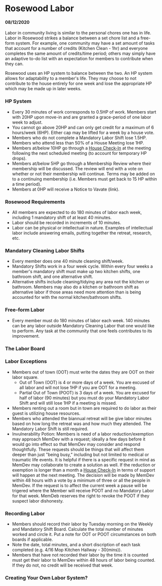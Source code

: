 # Rosewood Labor
#### 08/12/2020

Labor in community living is similar to the personal chores one has in life. Labor in Rosewood strikes a balance between a set chore list and a free-form system. For example, one community may have a set amount of tasks that account for a number of credits (Kitchen Clean - 1hr) and everyone completes the same amount of credits/time period; others may simply have an adaptive to-do list with an expectation for members to contribute when they can. 

Rosewood uses an HP system to balance between the two. An HP system allows for adaptability to a member's life. They may choose to not contribute to the house entirely for one week and lose the appropriate HP which may be made up in later weeks.


### HP System

 - Every 30 minutes of work corresponds to 0.5HP of work. Members start with 20HP upon move-in and are granted a grace-period of one labor week to adjust.
 - You cannot go above 20HP and can only get credit for a maximum of 6 hours/week (6HP). Either cap may be lifted for a week by a house vote.
 - Members who do not complete a Mandatory Labor Shift lose 1.5HP. Members who attend less than 50% of a House Meeting lose 1HP.
 - Members at/below 10HP go through a [House Check-In](.\operations\memdev\check_in.md) at the meeting following the next scheduled meeting (to account for temporary HP drops). 
 - Members at/below 5HP go through a Membership Review where their membership will be discussed. The review will end with a vote on whether or not their membership will continue. Terms may be added on to a continuing membership (i.e. Members must get back to 15 HP within a time period).
 - Members at 0HP will receive a Notice to Vavate (link).


### Rosewood Requirements

 - All members are expected to do 180 minutes of labor each week, including 1 mandatory shift of at least 40 minutes.
 - Labor should be recorded in increments of 10 minutes.
 - Labor can be physical or intellectual in nature. Examples of intellectual labor include answering emails, putting together the retreat, research, etc.
 

 ### Mandatory Cleaning Labor Shifts

 - Every member does one 40 minute cleaning shift/week.
 - Mandatory Shifts work in a four week cycle. Within every four weeks a member's mandatory shift must make up two kitchen shifts, one bathroom shift, and one alternative shift.
 - Alternative shifts include cleaning/tidying any area not the kitchen or bathroom. Members may also do a kitchen or bathroom shift as alternative labor if those areas need more attention than is being accounted for with the normal kitchen/bathroom shifts.


 ### Free-form Labor

 - Every member must do 180 minutes of labor each week. 140 minutes can be any labor outside Mandatory Cleaning Labor that one would like to perform. Any task at the community that one feels contributes to its improvement. 
 

 ### The Labor Board


 ### Labor Exceptions

 - Members out of town (OOT) must write the dates they are OOT on their labor square.
    - Out of Town (OOT) is 4 or more days of a week. You are excused of all labor and will not lose 1HP if you are OOT for a meeting.
    - Partial Out of Town (POOT) is 3 days of a week. You are excused for half of labor (90 minutes) but you must do your Mandatory Labor Shift and will still lose 1HP if a meeting is missed.
 - Members renting out a room but in town are required to do labor as their guest is utilizing house resources.
 - Members who attended the biannual retreat will be give labor minutes based on how long the retreat was and how much they attended. The Mandatory Labor Shift is still required.
 - Invulnerability Potion: Members is need of a labor reduction/exemption may approach MemDev with a request; ideally a few days before it would go into effect so that MemDev may consider and respond thoughtfully. These requests should be things that will affect them deeper than just "being busy," including but not limited to medical or traumatic life events. It is helpful if there is a specific request in mind as MemDev may collaborate to create a solution as well. If the reduction or exemption is longer than a month a [House Check-In](.\operations\memdev\check_in.md) in terms of support will happen at the next meeting. The decision will be made by MemDev within 48 hours with a vote by a minimum of three or all the people in MemDev. If the request is to affect the current week a pause will be trigered where the Member will receive POOT and no Mandatory Labor for that week. MemDeb reserves the right to revoke the POOT if they suspect labor dishonesty.

 ### Recording Labor
 
 - Members should record their labor by Tuesday morning on the Weekly and Mandatory Shift Board. Calculate the total number of minutes worked and circle it. Put a note for OOT or POOT circumstances on both boards if applicable.
 - Note the date, total minutes, and a short discription of each task completed (e.g. 4/16 Mop Kitchen Hallway - 30(mins)). 
 - Members that have not recorded their labor by the time it is counted must get their labor to MemDev within 48 hours of labor being counted. If they do not, no credit will be received that week.


 ### Creating Your Own Labor System?